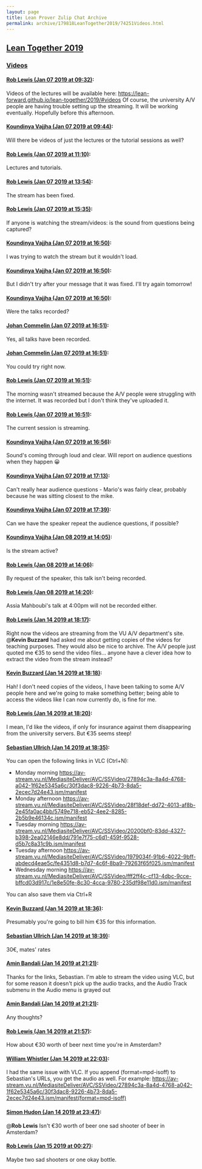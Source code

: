 ```yaml
---
layout: page
title: Lean Prover Zulip Chat Archive 
permalink: archive/179818LeanTogether2019/74251Videos.html
---
```


## [Lean Together 2019](index.html)
### [Videos](74251Videos.html)

#### [Rob Lewis (Jan 07 2019 at 09:32)](https://leanprover.zulipchat.com/#narrow/stream/179818-Lean%20Together%202019/topic/Videos/near/154553849):
Videos of the lectures will be available here: https://lean-forward.github.io/lean-together/2019/#videos
Of course, the university A/V people are having trouble setting up the streaming. It will be working eventually. Hopefully before this afternoon.

#### [Koundinya Vajjha (Jan 07 2019 at 09:44)](https://leanprover.zulipchat.com/#narrow/stream/179818-Lean%20Together%202019/topic/Videos/near/154554293):
Will there be videos of just the lectures or the tutorial sessions as well?

#### [Rob Lewis (Jan 07 2019 at 11:10)](https://leanprover.zulipchat.com/#narrow/stream/179818-Lean%20Together%202019/topic/Videos/near/154558361):
Lectures and tutorials.

#### [Rob Lewis (Jan 07 2019 at 13:54)](https://leanprover.zulipchat.com/#narrow/stream/179818-Lean%20Together%202019/topic/Videos/near/154565679):
The stream has been fixed.

#### [Rob Lewis (Jan 07 2019 at 15:35)](https://leanprover.zulipchat.com/#narrow/stream/179818-Lean%20Together%202019/topic/Videos/near/154572689):
If anyone is watching the stream/videos: is the sound from questions being captured?

#### [Koundinya Vajjha (Jan 07 2019 at 16:50)](https://leanprover.zulipchat.com/#narrow/stream/179818-Lean%20Together%202019/topic/Videos/near/154578390):
I was trying to watch the stream but it wouldn't load.

#### [Koundinya Vajjha (Jan 07 2019 at 16:50)](https://leanprover.zulipchat.com/#narrow/stream/179818-Lean%20Together%202019/topic/Videos/near/154578410):
But I didn't try after your message that it was fixed.
I'll try again tomorrow!

#### [Koundinya Vajjha (Jan 07 2019 at 16:50)](https://leanprover.zulipchat.com/#narrow/stream/179818-Lean%20Together%202019/topic/Videos/near/154578416):
Were the talks recorded?

#### [Johan Commelin (Jan 07 2019 at 16:51)](https://leanprover.zulipchat.com/#narrow/stream/179818-Lean%20Together%202019/topic/Videos/near/154578428):
Yes, all talks have been recorded.

#### [Johan Commelin (Jan 07 2019 at 16:51)](https://leanprover.zulipchat.com/#narrow/stream/179818-Lean%20Together%202019/topic/Videos/near/154578434):
You could try right now.

#### [Rob Lewis (Jan 07 2019 at 16:51)](https://leanprover.zulipchat.com/#narrow/stream/179818-Lean%20Together%202019/topic/Videos/near/154578438):
The morning wasn't streamed because the A/V people were struggling with the internet. It was recorded but I don't think they've uploaded it.

#### [Rob Lewis (Jan 07 2019 at 16:51)](https://leanprover.zulipchat.com/#narrow/stream/179818-Lean%20Together%202019/topic/Videos/near/154578444):
The current session is streaming.

#### [Koundinya Vajjha (Jan 07 2019 at 16:56)](https://leanprover.zulipchat.com/#narrow/stream/179818-Lean%20Together%202019/topic/Videos/near/154578771):
Sound's coming through loud and clear. Will report on audience questions when they happen :grinning:

#### [Koundinya Vajjha (Jan 07 2019 at 17:13)](https://leanprover.zulipchat.com/#narrow/stream/179818-Lean%20Together%202019/topic/Videos/near/154580077):
Can't really hear audience questions - Mario's was fairly clear, probably because he was sitting closest to the mike.

#### [Koundinya Vajjha (Jan 07 2019 at 17:39)](https://leanprover.zulipchat.com/#narrow/stream/179818-Lean%20Together%202019/topic/Videos/near/154581992):
Can we have the speaker repeat the audience questions, if possible?

#### [Koundinya Vajjha (Jan 08 2019 at 14:05)](https://leanprover.zulipchat.com/#narrow/stream/179818-Lean%20Together%202019/topic/Videos/near/154642763):
Is the stream active?

#### [Rob Lewis (Jan 08 2019 at 14:06)](https://leanprover.zulipchat.com/#narrow/stream/179818-Lean%20Together%202019/topic/Videos/near/154642864):
By request of the speaker, this talk isn't being recorded.

#### [Rob Lewis (Jan 08 2019 at 14:20)](https://leanprover.zulipchat.com/#narrow/stream/179818-Lean%20Together%202019/topic/Videos/near/154643684):
Assia Mahboubi's talk at 4:00pm will not be recorded either.

#### [Rob Lewis (Jan 14 2019 at 18:17)](https://leanprover.zulipchat.com/#narrow/stream/179818-Lean%20Together%202019/topic/Videos/near/155099558):
Right now the videos are streaming from the VU A/V department's site. @**Kevin Buzzard**  had asked me about getting copies of the videos for teaching purposes. They would also be nice to archive. The A/V people just quoted me €35 to send the video files... anyone have a clever idea how to extract the video from the stream instead?

#### [Kevin Buzzard (Jan 14 2019 at 18:18)](https://leanprover.zulipchat.com/#narrow/stream/179818-Lean%20Together%202019/topic/Videos/near/155099683):
Hah! I don't need copies of the videos, I have been talking to some A/V people here and we're going to make something better; being able to access the videos like I can now currently do, is fine for me.

#### [Rob Lewis (Jan 14 2019 at 18:20)](https://leanprover.zulipchat.com/#narrow/stream/179818-Lean%20Together%202019/topic/Videos/near/155099839):
I mean, I'd like the videos, if only for insurance against them disappearing from the university servers. But €35 seems steep!

#### [Sebastian Ullrich (Jan 14 2019 at 18:35)](https://leanprover.zulipchat.com/#narrow/stream/179818-Lean%20Together%202019/topic/Videos/near/155100971):
You can open the following links in VLC (Ctrl+N):
* Monday morning https://av-stream.vu.nl/MediasiteDeliver/AVC/SSVideo/27894c3a-8a4d-4768-a042-1f62e5345a6c/30f3dac8-9226-4b73-8da5-2ecec7d24e43.ism/manifest
* Monday afternoon https://av-stream.vu.nl/MediasiteDeliver/AVC/SSVideo/28f18def-dd72-4013-af8b-2e45fa0ac4bb/5749e718-eb52-4ee2-8285-2b5b9e46134c.ism/manifest
* Tuesday morning https://av-stream.vu.nl/MediasiteDeliver/AVC/SSVideo/20200bf0-83dd-4327-b398-2ea02146e8dd/791e7f75-c6d1-459f-9528-d5b7c8a31c9b.ism/manifest
* Tuesday afternoon https://av-stream.vu.nl/MediasiteDeliver/AVC/SSVideo/1979034f-91b6-4022-9bff-abdecd4eae5c/fe4351d8-b7d7-4c6f-8ba9-79263f65f025.ism/manifest
* Wednesday morning https://av-stream.vu.nl/MediasiteDeliver/AVC/SSVideo/fff2ff4c-cf13-4dbc-9cce-bffcd03d917c/1e8e50fe-8c30-4cca-9780-235df98e11d0.ism/manifest

You can also save them via Ctrl+R

#### [Kevin Buzzard (Jan 14 2019 at 18:36)](https://leanprover.zulipchat.com/#narrow/stream/179818-Lean%20Together%202019/topic/Videos/near/155101060):
Presumably you're going to bill him €35 for this information.

#### [Sebastian Ullrich (Jan 14 2019 at 18:39)](https://leanprover.zulipchat.com/#narrow/stream/179818-Lean%20Together%202019/topic/Videos/near/155101253):
30€, mates' rates

#### [Amin Bandali (Jan 14 2019 at 21:21)](https://leanprover.zulipchat.com/#narrow/stream/179818-Lean%20Together%202019/topic/Videos/near/155113354):
Thanks for the links, Sebastian. I'm able to stream the video using VLC, but for some reason it doesn't pick up the audio tracks, and the Audio Track submenu in the Audio menu is grayed out

#### [Amin Bandali (Jan 14 2019 at 21:21)](https://leanprover.zulipchat.com/#narrow/stream/179818-Lean%20Together%202019/topic/Videos/near/155113361):
Any thoughts?

#### [Rob Lewis (Jan 14 2019 at 21:57)](https://leanprover.zulipchat.com/#narrow/stream/179818-Lean%20Together%202019/topic/Videos/near/155117505):
How about €30 worth of beer next time you're in Amsterdam?

#### [William Whistler (Jan 14 2019 at 22:03)](https://leanprover.zulipchat.com/#narrow/stream/179818-Lean%20Together%202019/topic/Videos/near/155118430):
I had the same issue with VLC. If you append (format=mpd-isoff) to Sebastian's URLs, you get the audio as well. For example: https://av-stream.vu.nl/MediasiteDeliver/AVC/SSVideo/27894c3a-8a4d-4768-a042-1f62e5345a6c/30f3dac8-9226-4b73-8da5-2ecec7d24e43.ism/manifest(format=mpd-isoff)

#### [Simon Hudon (Jan 14 2019 at 23:47)](https://leanprover.zulipchat.com/#narrow/stream/179818-Lean%20Together%202019/topic/Videos/near/155126448):
@**Rob Lewis** Isn't €30 worth of beer one sad shooter of beer in Amsterdam?

#### [Rob Lewis (Jan 15 2019 at 00:27)](https://leanprover.zulipchat.com/#narrow/stream/179818-Lean%20Together%202019/topic/Videos/near/155129028):
Maybe two sad shooters or one okay bottle.

